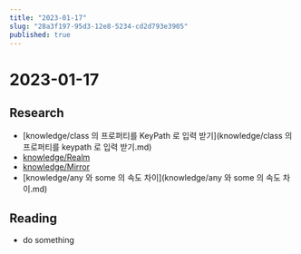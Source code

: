 ```yaml
---
title: "2023-01-17"
slug: "28a3f197-95d3-12e8-5234-cd2d793e3905"
published: true
---
```


# 2023-01-17

## Research

- [knowledge/class 의 프로퍼티를 KeyPath 로 입력 받기](knowledge/class 의 프로퍼티를 keypath 로 입력 받기.md)
- [knowledge/Realm](knowledge/realm.md)
- [knowledge/Mirror](knowledge/mirror.md)
- [knowledge/any 와 some 의 속도 차이](knowledge/any 와 some 의 속도 차이.md)

## Reading

- do something